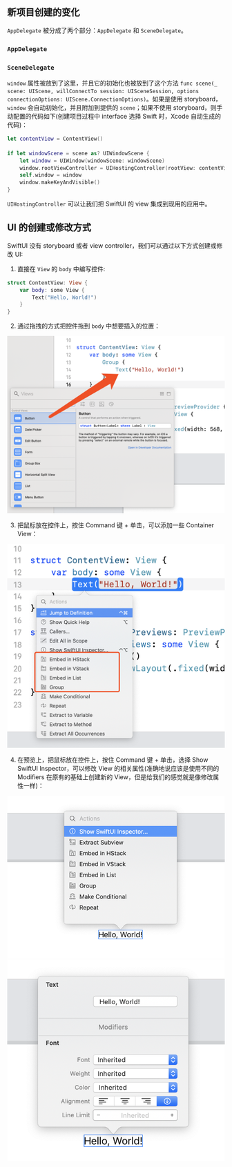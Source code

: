 ## 新项目创建的变化

`AppDelegate` 被分成了两个部分：`AppDelegate` 和 `SceneDelegate`。

### `AppDelegate`

### `SceneDelegate`

`window` 属性被放到了这里，并且它的初始化也被放到了这个方法 `func scene(_ scene: UIScene, willConnectTo session: UISceneSession, options connectionOptions: UIScene.ConnectionOptions)`。如果是使用 storyboard，`window` 会自动初始化，并且附加到提供的 `scene`；如果不使用 storyboard，则手动配置的代码如下(创建项目过程中 interface 选择 Swift 时，Xcode 自动生成的代码)：

```swift
let contentView = ContentView()

if let windowScene = scene as? UIWindowScene {
    let window = UIWindow(windowScene: windowScene)
    window.rootViewController = UIHostingController(rootView: contentView)
    self.window = window
    window.makeKeyAndVisible()
}
```

`UIHostingController` 可以让我们把 SwiftUI 的 view 集成到现用的应用中。

## UI 的创建或修改方式

SwiftUI 没有 storyboard 或者 view controller，我们可以通过以下方式创建或修改 UI:

1. 直接在 `View` 的 `body` 中编写控件:

```swift
struct ContentView: View {
    var body: some View {
        Text("Hello, World!")
    }
}
```

2. 通过拖拽的方式把控件拖到 `body` 中想要插入的位置：

![](images/1.png)

3. 把鼠标放在控件上，按住 Command 键 + 单击，可以添加一些 Container View：

![](images/2.png)

4. 在预览上，把鼠标放在控件上，按住 Command 键 + 单击，选择 Show SwiftUI Inspector，可以修改 View 的相关属性(准确地说应该是使用不同的 Modifiers 在原有的基础上创建新的 View，但是给我们的感觉就是像修改属性一样)：

![](images/3.png) ![](images/4.png)
